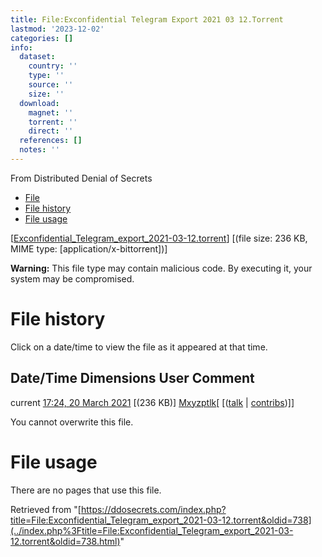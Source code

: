 ```yaml
---
title: File:Exconfidential Telegram Export 2021 03 12.Torrent
lastmod: '2023-12-02'
categories: []
info:
  dataset:
    country: ''
    type: ''
    source: ''
    size: ''
  download:
    magnet: ''
    torrent: ''
    direct: ''
  references: []
  notes: ''
---
```




From Distributed Denial of Secrets

- [File](./File:Exconfidential_Telegram_export_2021-03-12.torrent.html#file)
- [File
history](./File:Exconfidential_Telegram_export_2021-03-12.torrent.html#filehistory)
- [File
usage](./File:Exconfidential_Telegram_export_2021-03-12.torrent.html#filelinks)

[[Exconfidential_Telegram_export_2021-03-12.torrent](../images/4/41/Exconfidential_Telegram_export_2021-03-12.torrent "Exconfidential Telegram export 2021-03-12.torrent")]
‎[(file size: 236 KB, MIME type:
[application/x-bittorrent])]

**Warning:** This file type may contain malicious code. By executing it,
your system may be compromised.

# File history

Click on a date/time to view the file as it appeared at that time.

Date/Time Dimensions User Comment
---
current [17:24, 20 March 2021](../images/4/41/Exconfidential_Telegram_export_2021-03-12.torrent) [(236 KB)] [Mxyzptlk](../index.php%3Ftitle=User:Mxyzptlk&action=edit&redlink=1.html "User:Mxyzptlk (page does not exist)")[ [([talk](../index.php%3Ftitle=User_talk:Mxyzptlk&action=edit&redlink=1.html "User talk:Mxyzptlk (page does not exist)") | [contribs](./Special:Contributions/Mxyzptlk.html "Special:Contributions/Mxyzptlk"))]]

You cannot overwrite this file.

# File usage

There are no pages that use this file.

Retrieved from
"[https://ddosecrets.com/index.php?title=File:Exconfidential_Telegram_export_2021-03-12.torrent&oldid=738](../index.php%3Ftitle=File:Exconfidential_Telegram_export_2021-03-12.torrent&oldid=738.html)"

